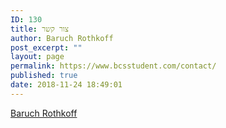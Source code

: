 ```yaml
---
ID: 130
title: צור קשר
author: Baruch Rothkoff
post_excerpt: ""
layout: page
permalink: https://www.bcsstudent.com/contact/
published: true
date: 2018-11-24 18:49:01
---
```

<a href="https://il.linkedin.com/in/baruch-rothkoff?trk=profile-badge">Baruch Rothkoff</a>